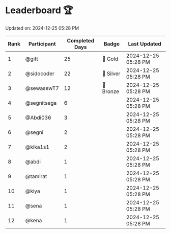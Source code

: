 # Leaderboard 🏆

Updated on: 2024-12-25 05:28 PM

| Rank | Participant       | Completed Days | Badge      | Last Updated         |
|------|-------------------|----------------|------------|----------------------|
| 1    | @gift             | 25             | 🏅 Gold     | 2024-12-25 05:28 PM |
| 2    | @sidocoder        | 22             | 🥈 Silver   | 2024-12-25 05:28 PM |
| 3    | @sewasewT7        | 12             | 🥉 Bronze   | 2024-12-25 05:28 PM |
| 4    | @segnitsega       | 6              |            | 2024-12-25 05:28 PM |
| 5    | @Abdi036          | 3              |            | 2024-12-25 05:28 PM |
| 6    | @segni            | 2              |            | 2024-12-25 05:28 PM |
| 7    | @kika1s1          | 2              |            | 2024-12-25 05:28 PM |
| 8    | @abdi             | 1              |            | 2024-12-25 05:28 PM |
| 9    | @tamirat          | 1              |            | 2024-12-25 05:28 PM |
| 10   | @kiya             | 1              |            | 2024-12-25 05:28 PM |
| 11   | @sena             | 1              |            | 2024-12-25 05:28 PM |
| 12   | @kena             | 1              |            | 2024-12-25 05:28 PM |
